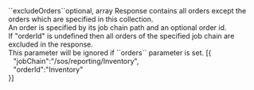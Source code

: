 <tr><td>``excludeOrders``</td><td>optional, array</td>
<td>Response contains all orders except the orders which are specified in this collection.<br/>
An order is specified by its job chain path and an optional order id.<br/>
If "orderId" is undefined then all orders of the specified job chain are excluded in the response.<br/>
This parameter will be ignored if ``orders`` parameter is set.</td>
<td> [{
  <div style="padding-left:10px;">"jobChain":"/sos/reporting/Inventory",</div>
  <div style="padding-left:10px;">"orderId":"Inventory"</div>
  }]</td>
<td></td>
</tr>
